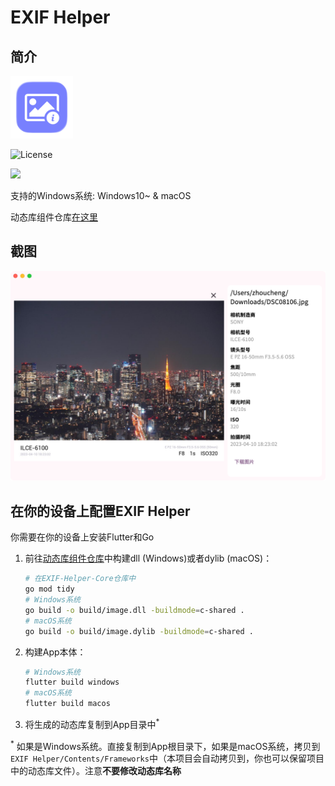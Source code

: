 # EXIF Helper

## 简介

<img src="assets/icon.png" width="100px">

![License](https://img.shields.io/badge/License-MIT-dark_green)

<a href="https://apps.microsoft.com/detail/9p6389wjjj8k?referrer=appbadge&mode=direct">
	<img src="https://get.microsoft.com/images/en-us%20dark.svg" width="200"/>
</a>

支持的Windows系统: Windows10~ & macOS

动态库组件仓库[在这里](https://github.com/Zhoucheng133/EXIF-Helper-Core)

## 截图

![alt text](demo/demo.png)

## 在你的设备上配置EXIF Helper

你需要在你的设备上安装Flutter和Go

1. 前往[动态库组件仓库](https://github.com/Zhoucheng133/EXIF-Helper-Core)中构建dll (Windows)或者dylib (macOS)：

    ```bash
    # 在EXIF-Helper-Core仓库中
    go mod tidy
    # Windows系统
    go build -o build/image.dll -buildmode=c-shared .
    # macOS系统
    go build -o build/image.dylib -buildmode=c-shared .
    ```
2. 构建App本体：
    ```bash
    # Windows系统
    flutter build windows
    # macOS系统
    flutter build macos
    ```
3. 将生成的动态库复制到App目录中<sup>*</sup>

<sup>*</sup> 如果是Windows系统。直接复制到App根目录下，如果是macOS系统，拷贝到`EXIF Helper/Contents/Frameworks`中（本项目会自动拷贝到，你也可以保留项目中的动态库文件）。注意**不要修改动态库名称**